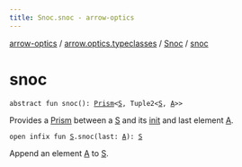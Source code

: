 ```yaml
---
title: Snoc.snoc - arrow-optics
---
```


[arrow-optics](../../index.html) / [arrow.optics.typeclasses](../index.html) / [Snoc](index.html) / [snoc](./snoc.html)

# snoc

`abstract fun snoc(): `[`Prism`](../../arrow.optics/-prism.html)`<`[`S`](index.html#S)`, Tuple2<`[`S`](index.html#S)`, `[`A`](index.html#A)`>>`

Provides a [Prism](../../arrow.optics/-prism.html) between a [S](index.html#S) and its [init](index.html#S) and last element [A](index.html#A).

`open infix fun `[`S`](index.html#S)`.snoc(last: `[`A`](index.html#A)`): `[`S`](index.html#S)

Append an element [A](index.html#A) to [S](index.html#S).

